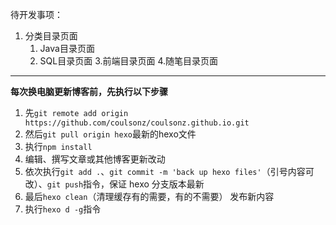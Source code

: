 
待开发事项：
1. 分类目录页面
	1. Java目录页面
	2. SQL目录页面
	3.前端目录页面
	4.随笔目录页面
	
---

**每次换电脑更新博客前，先执行以下步骤**

1. 先`git remote add origin https://github.com/coulsonz/coulsonz.github.io.git`
2. 然后`git pull origin hexo`最新的hexo文件
3. 执行`npm install`
4. 编辑、撰写文章或其他博客更新改动
5. 依次执行`git add .`、`git commit -m 'back up hexo files'`（引号内容可改）、`git push`指令，保证 hexo 分支版本最新
6. 最后`hexo clean`（清理缓存有的需要，有的不需要） 发布新内容
7. 执行`hexo d -g`指令
